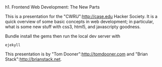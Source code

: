 h1.  Frontend Web Development: The New Parts

This is a presentation for the "CWRU":http://case.edu Hacker Society. It is a quick overview of some basic concepts in web development; in particular, what is some new stuff with css3, html5, and javascripty goodness.

Bundle install the gems then run the local dev server with 

    ejekyll

This presentation is by "Tom Dooner":http://tomdooner.com and "Brian Stack":http://brianstack.net.
